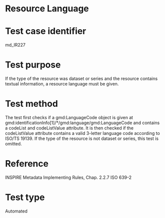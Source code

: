 
# Resource Language

# Test case identifier	

md_IR227

# Test purpose	

If the type of the resource was dataset or series and the resource contains textual information, a resource language must be given.

# Test method	

The test first checks if a gmd:LanguageCode object is given at gmd:identificationInfo[1]/*/gmd:language/gmd:LanguageCode and contains a codeList and codeListValue attribute. It is then checked if the codeListValue attribute contains a valid 3-letter language code according to ISO/TS 19139.
If the type of the resource is not dataset or series, this test is omitted.

# Reference	 

INSPIRE Metadata Implementing Rules, Chap. 2.2.7
ISO 639-2

# Test type	

Automated

